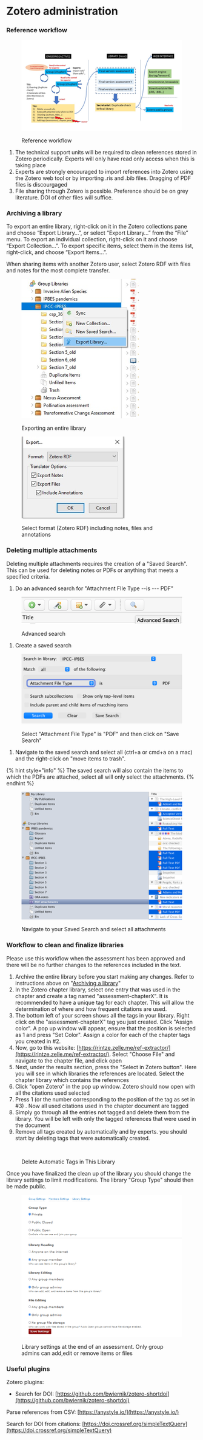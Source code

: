 # Zotero administration

### Reference workflow

<figure><img src="../../.gitbook/assets/references-flow_zotero.jpg" alt=""><figcaption><p>Reference workflow</p></figcaption></figure>

1. The technical support units will be required to clean references stored in Zotero periodically. Experts will only have read only access when this is taking place
2. Experts are strongly encouraged to import references into Zotero using the Zotero web tool or by importing .ris and .bib files. Dragging of PDF files is discourgaged
3. File sharing through Zotero is possible. Preference should be on grey literature. DOI of other files will suffice.

### Archiving a library

To export an entire library, right-click on it in the Zotero collections pane and choose “Export Library…”, or select “Export Library…” from the “File” menu. To export an individual collection, right-click on it and choose “Export Collection…”. To export specific items, select them in the items list, right-click, and choose “Export Items…”.

When sharing items with another Zotero user, select Zotero RDF with files and notes for the most complete transfer.

<figure><img src="../../.gitbook/assets/zotero_export_library.jpg" alt=""><figcaption><p>Exporting an entire library</p></figcaption></figure>

<figure><img src="../../.gitbook/assets/zotero_export_library_format_zoterordf2 (1).jpg" alt=""><figcaption><p>Select format (Zotero RDF) including notes, files and annotations</p></figcaption></figure>

### Deleting multiple attachments

Deleting multiple attachments requires the creation of a "Saved Search". This can be used for deleting notes or PDFs or anything that meets a specified criteria.

1. Do an advanced search for "Attachment FIle Type --is --- PDF"

<figure><img src="../../.gitbook/assets/Screenshot 2022-09-15 at 08.50.50.png" alt=""><figcaption><p>Advanced search</p></figcaption></figure>

1. Create a saved search

<figure><img src="../../.gitbook/assets/Screenshot 2022-09-15 at 08.52.27.png" alt=""><figcaption><p>Select "Attachment File Type" is "PDF" and then click on "Save Search"</p></figcaption></figure>

1. Navigate to the saved search and select all (ctrl+a or cmd+a on a mac) and the right-click on "move items to trash".

{% hint style="info" %}
The saved search will also contain the items to which the PDFs are attached, select all will only select the attachments.
{% endhint %}

<figure><img src="../../.gitbook/assets/Screenshot 2022-09-15 at 09.03.58.png" alt=""><figcaption><p>Navigate to your Saved Search and select all attachments</p></figcaption></figure>

### Workflow to clean and finalize libraries

Please use this workflow when the assessment has been approved and there will be no further changes to the references included in the text.

1. Archive the entire library before you start making any changes. Refer to instructions above on "[Archiving a library](zotero.md#archiving-a-library)"
2. In the Zotero chapter library, select one entry that was used in the chapter and create a tag named "assessment-chapterX". It is recommended to have a unique tag for each chapter. This will allow the determination of where and how frequent citations are used.
3. The bottom left of your screen shows all the tags in your library. Right click on the "assessment-chapterX" tag you just created. Click "Assign color". A pop up window will appear, ensure that the position is selected as 1 and press "Set Color". Assign a color for each of the chapter tags you created in #2.
4. Now, go to this website: [https://rintze.zelle.me/ref-extractor/](https://rintze.zelle.me/ref-extractor/). Select "Choose File" and navigate to the chapter file, and click open
5. Next, under the results section, press the "Select in Zotero button". Here you will see in which libraries the references are located. Select the chapter library which contains the references
6. Click "open Zotero" in the pop up window. Zotero should now open with all the citations used selected
7. Press 1 (or the number corresponding to the position of the tag as set in #3) . Now all used citations used in the chapter document are tagged
8. Simply go through all the entries not tagged and delete them from the library. You will be left with only the tagged references that were used in the document
9. Remove all tags created by automatically and by experts. you should start by deleting tags that were automatically created.

<figure><img src="../../.itbook/assets/image%20(40).png" alt=""><figcaption><p>Delete Automatic Tags in This Library</p></figcaption></figure>

Once you have finalized the clean up of the library you should change the library settings to limit modifications. The library "Group Type" should then be made public.

<figure><img src="../../.gitbook/assets/image (39).png" alt=""><figcaption><p>Library settings at the end of an assessment. Only group admins can add,edit or remove items or files</p></figcaption></figure>

### Useful plugins

Zotero plugins:

* Search for DOI: [https://github.com/bwiernik/zotero-shortdoi](https://github.com/bwiernik/zotero-shortdoi)

Parse references from CSV: [https://anystyle.io/](https://anystyle.io/)

Search for DOI from citations: [https://doi.crossref.org/simpleTextQuery](https://doi.crossref.org/simpleTextQuery)
